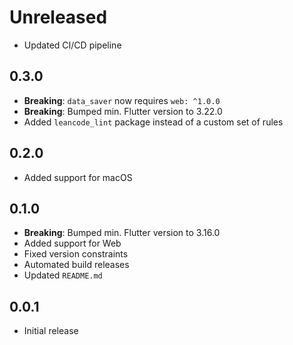 # Unreleased

- Updated CI/CD pipeline

## 0.3.0

- **Breaking**: `data_saver` now requires `web: ^1.0.0`
- **Breaking**: Bumped min. Flutter version to 3.22.0
- Added `leancode_lint` package instead of a custom set of rules

## 0.2.0

- Added support for macOS

## 0.1.0

- **Breaking**: Bumped min. Flutter version to 3.16.0
- Added support for Web
- Fixed version constraints
- Automated build releases
- Updated `README.md`

## 0.0.1

- Initial release
